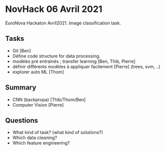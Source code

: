 # NovHack 06 Avril 2021
EuroNova Hackaton Avril2021. Image classification task.

## Tasks
- Git [Ben]
- Défine code structure for data processing.
- modèles pré entrainés ; transfer learning [Ben, Thib, Pierre]
- définir différents modèles à appliquer facilement [Pierre] (trees, svm, ..)
- explorer auto ML [Thom]

## Summary
- CNN (backpropa) [Thib/Thom/Ben]
- Computer Vision [Pierre] 

## Questions
- What kind of task? (what kind of solutions?)
- Which data cleaning?
- Which feature engineering?
